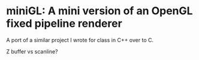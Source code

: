miniGL: A mini version of an OpenGL fixed pipeline renderer
=
A port of a similar project I wrote for class in C++ over to C.

Z buffer vs scanline?